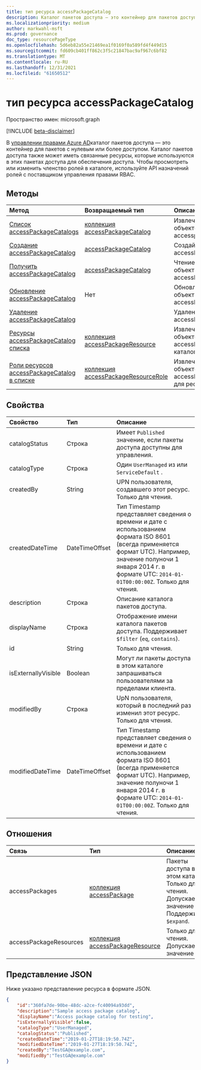 ```yaml
---
title: тип ресурса accessPackageCatalog
description: Каталог пакетов доступа — это контейнер для пакетов доступа.
ms.localizationpriority: medium
author: markwahl-msft
ms.prod: governance
doc_type: resourcePageType
ms.openlocfilehash: 5d6eb82a55e21469ea1f0169f0a589fd4f449d15
ms.sourcegitcommit: fd609cb401ff862c3f5c21847bac9af967c6bf82
ms.translationtype: MT
ms.contentlocale: ru-RU
ms.lasthandoff: 12/31/2021
ms.locfileid: "61650512"
---
```

# <a name="accesspackagecatalog-resource-type"></a>тип ресурса accessPackageCatalog

Пространство имен: microsoft.graph

[!INCLUDE [beta-disclaimer](../../includes/beta-disclaimer.md)]

В [управлении правами Azure AD](entitlementmanagement-overview.md)каталог пакетов доступа — это контейнер для пакетов с нулевым или более доступом. Каталог пакетов доступа также может иметь связанные ресурсы, которые используются в этих пакетах доступа для обеспечения доступа. Чтобы просмотреть или изменить членство ролей в [](unifiedroleassignment.md) каталоге, используйте API назначений ролей с поставщиком управления правами RBAC.



## <a name="methods"></a>Методы

| Метод       | Возвращаемый тип | Описание |
|:-------------|:------------|:------------|
| [Список accessPackageCatalogs](../api/entitlementmanagement-list-accesspackagecatalogs.md) | [коллекция accessPackageCatalog](accesspackagecatalog.md) | Извлечение списка объектов accesspackagecatalog. |
| [Создание accessPackageCatalog](../api/entitlementmanagement-post-accesspackagecatalogs.md) | [accessPackageCatalog](accesspackagecatalog.md) | Создайте новый объект accessPackageCatalog. |
| [Получить accessPackageCatalog](../api/accesspackagecatalog-get.md) | [accessPackageCatalog](accesspackagecatalog.md) | Чтение свойств и связей объекта accessPackageCatalog. |
| [Обновление accessPackageCatalog](../api/accesspackagecatalog-update.md)|Нет | Обновление свойств объекта accessPackageCatalog. |
| [Удаление accessPackageCatalog](../api/accesspackagecatalog-delete.md) | | Удаление accessPackageCatalog. |
| [Ресурсы accessPackageCatalog списка](../api/accesspackagecatalog-list-accesspackageresources.md) | [коллекция accessPackageResource](accesspackageresource.md) | Извлечение списка объектов accessPackageResource в каталоге. |
| [Роли ресурсов accessPackageCatalog в списке](../api/accesspackagecatalog-list-accesspackageresourceroles.md) | [коллекция accessPackageResourceRole](accesspackageresourcerole.md) | Извлечение списка объектов accessPackageResourceRole для ресурсов в каталоге. |

## <a name="properties"></a>Свойства

| Свойство     | Тип        | Описание |
|:-------------|:------------|:------------|
|catalogStatus|Строка|Имеет `Published` значение, если пакеты доступа доступны для управления.|
|catalogType|Строка|Один `UserManaged` из или `ServiceDefault` . |
|createdBy|String|UPN пользователя, создавшего этот ресурс. Только для чтения.|
|createdDateTime|DateTimeOffset|Тип Timestamp представляет сведения о времени и дате с использованием формата ISO 8601 (всегда применяется формат UTC). Например, значение полуночи 1 января 2014 г. в формате UTC: `2014-01-01T00:00:00Z`. Только для чтения.|
|description|Строка|Описание каталога пакетов доступа.|
|displayName|Строка|Отображение имени каталога пакетов доступа. Поддерживает `$filter` (`eq`, `contains`).|
|id|String| Только для чтения.|
|isExternallyVisible|Boolean|Могут ли пакеты доступа в этом каталоге запрашиваться пользователями за пределами клиента.|
|modifiedBy|Строка|UpN пользователя, который в последний раз изменил этот ресурс. Только для чтения.|
|modifiedDateTime|DateTimeOffset|Тип Timestamp представляет сведения о времени и дате с использованием формата ISO 8601 (всегда применяется формат UTC). Например, значение полуночи 1 января 2014 г. в формате UTC: `2014-01-01T00:00:00Z`. Только для чтения. |


## <a name="relationships"></a>Отношения

| Связь | Тип        | Описание |
|:-------------|:------------|:------------|
|accessPackages|[коллекция accessPackage](accesspackage.md)| Пакеты доступа в этом каталоге. Только для чтения. Допускается значение null. Поддерживает `$expand`.|
|accessPackageResources|[коллекция accessPackageResource](accesspackageresource.md)| Только для чтения. Допускается значение null.|

## <a name="json-representation"></a>Представление JSON

Ниже указано представление ресурса в формате JSON.

<!-- {
  "blockType": "resource",
  "optionalProperties": [

  ],
  "@odata.type": "microsoft.graph.accessPackageCatalog",
  "keyProperty": "id"
}-->

```json
{
    "id":"360fa7de-90be-48dc-a2ce-fc40094a93dd",
    "description":"Sample access package catalog",
    "displayName":"Access package catalog for testing",
    "isExternallyVisible":false,
    "catalogType":"UserManaged",
    "catalogStatus":"Published",
    "createdDateTime":"2019-01-27T18:19:50.74Z",
    "modifiedDateTime":"2019-01-27T18:19:50.74Z",
    "createdBy":"TestGA@example.com",
    "modifiedBy":"TestGA@example.com"
}
```

<!-- uuid: 16cd6b66-4b1a-43a1-adaf-3a886856ed98
2019-02-04 14:57:30 UTC -->
<!-- {
  "type": "#page.annotation",
  "description": "accessPackageCatalog resource",
  "keywords": "",
  "section": "documentation",
  "tocPath": ""
}-->

